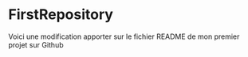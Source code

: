 # FirstRepository

Voici une modification apporter sur le fichier README  de mon premier projet sur Github
